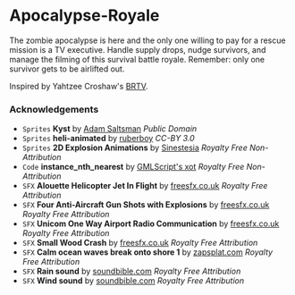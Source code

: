 # Apocalypse-Royale
The zombie apocalypse is here and the only one willing to pay for a rescue mission is a TV executive. Handle supply drops, nudge survivors, and manage the filming of this survival battle royale. Remember: only one survivor gets to be airlifted out.


Inspired by Yahtzee Croshaw's [BRTV](https://yzcroshaw.itch.io/brtv).

### Acknowledgements
- `Sprites` **Kyst** by [Adam Saltsman](https://adamatomic.itch.io/kyst) *Public Domain*
- `Sprites` **heli-animated** by [ruberboy](https://opengameart.org/content/heli-animated) *CC-BY 3.0*
- `Sprites` **2D Explosion Animations** by [Sinestesia](https://opengameart.org/content/2d-explosion-animations-frame-by-frame) *Royalty Free Non-Attribution*
- `Code` **instance_nth_nearest** by [GMLScript's xot](https://www.gmlscripts.com/script/instance_nth_nearest) *Royalty Free Non-Attribution*
- `SFX` **Alouette Helicopter Jet In Flight** by [freesfx.co.uk](https://freesfx.co.uk/Category/Helicopters/76) *Royalty Free Attribution*
- `SFX` **Four Anti-Aircraft Gun Shots with Explosions** by [freesfx.co.uk](https://freesfx.co.uk/Category/Weapons/258) *Royalty Free Attribution*
- `SFX` **Unicom One Way Airport Radio Communication** by [freesfx.co.uk](https://freesfx.co.uk/Category/Aquatic/23) *Royalty Free Attribution*
- `SFX` **Small Wood Crash** by [freesfx.co.uk](https://freesfx.co.uk/Category/Wood/244) *Royalty Free Attribution*
- `SFX` **Calm ocean waves break onto shore 1** by [zapsplat.com](https://www.zapsplat.com/?s=ocean&post_type=music&sound-effect-category-id=) *Royalty Free Attribution*
- `SFX` **Rain sound** by [soundbible.com](http://soundbible.com/1999-Rain.html) *Royalty Free Attribution*
- `SFX` **Wind sound** by [soundbible.com](http://soundbible.com/1810-Wind.html) *Royalty Free Attribution*
